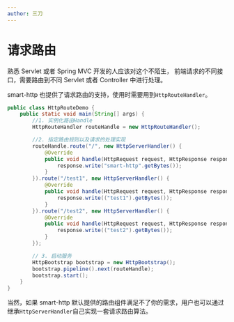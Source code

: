 ```yaml
---
author: 三刀
---
```

# 请求路由

熟悉 Servlet 或者 Spring MVC 开发的人应该对这个不陌生，
前端请求的不同接口，需要路由到不同 Servlet 或者 Controller 中进行处理。

smart-http 也提供了请求路由的支持，使用时需要用到`HttpRouteHandler`。
```java
public class HttpRouteDemo {
    public static void main(String[] args) {
        //1. 实例化路由Handle
        HttpRouteHandler routeHandle = new HttpRouteHandler();

        //2. 指定路由规则以及请求的处理实现
        routeHandle.route("/", new HttpServerHandler() {
            @Override
            public void handle(HttpRequest request, HttpResponse response) throws IOException {
                response.write("smart-http".getBytes());
            }
        }).route("/test1", new HttpServerHandler() {
            @Override
            public void handle(HttpRequest request, HttpResponse response) throws IOException {
                response.write(("test1").getBytes());
            }
        }).route("/test2", new HttpServerHandler() {
            @Override
            public void handle(HttpRequest request, HttpResponse response) throws IOException {
                response.write(("test2").getBytes());
            }
        });

        // 3. 启动服务
        HttpBootstrap bootstrap = new HttpBootstrap();
        bootstrap.pipeline().next(routeHandle);
        bootstrap.start();
    }
}
```

当然，如果 smart-http 默认提供的路由组件满足不了你的需求，用户也可以通过继承`HttpServerHandler`自己实现一套请求路由算法。

<ArticleEndTemplate/>